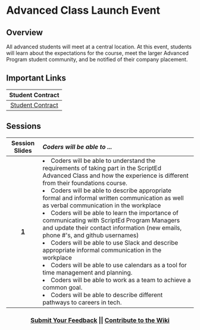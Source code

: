 # Advanced Class Launch Event 

## Overview
All advanced students will meet at a central location. At this event, students will learn about the expectations for the course, meet the larger Advanced Program student community, and be notified of their company placement.

## Important Links
| Student Contract | 
|:-------:|
|[Student Contract]() |  

## Sessions 
|Session Slides|*Coders will be able to ...*|
|:-------:|:-------|
|[**1**](https://drive.google.com/open?id=1sxI3h2VkhIrEhFSJXq_QBi-lLcE9qDkncwn28YKBM7A)|<li> Coders will be able to understand the requirements of taking part in the ScriptEd Advanced Class and how the experience is different from their foundations course.</li> <li>Coders will be able to describe appropriate formal and informal written communication as well as verbal communication in the workplace</li><li>Coders will be able to learn the importance of communicating with ScriptEd Program Managers and update their contact information (new emails, phone #'s, and github usernames)</li><li>Coders will be able to use Slack and describe appropriate informal communication in the workplace</li><li>Coders will be able to use calendars as a tool for time management and planning.</li><li>Coders will be able to work as a team to achieve a common goal.</li><li>Coders will be able to describe different pathways to careers in tech. </li>|

<h3 align="center"><a href="https://docs.google.com/forms/d/e/1FAIpQLSdmoYjRk6tqJHI5Y1ELjOZ7tiYj58dmoIBEeUaXK5ciIdljIg/viewform">Submit Your Feedback</a> || <a href="https://github.com/ScriptEdcurriculum/curriculum17-18/wiki/2.-Advanced#unit-0-review">Contribute to the Wiki</a></h3>
